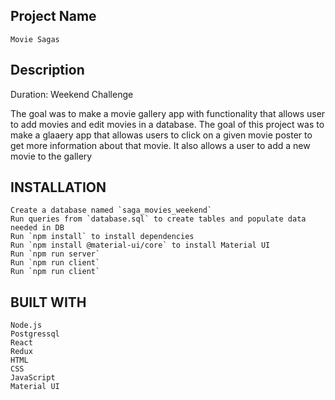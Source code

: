 ## Project Name

    Movie Sagas

## Description

Duration: Weekend Challenge

The goal was to make a movie gallery app with functionality that allows user to add movies and edit movies in a database.
The goal of this project was to make a glaaery app that allowas users to click on a given movie poster to get more information about that movie. It also allows a user to add a new movie to the gallery


## INSTALLATION

    Create a database named `saga_movies_weekend`
    Run queries from `database.sql` to create tables and populate data needed in DB
    Run `npm install` to install dependencies
    Run `npm install @material-ui/core` to install Material UI
    Run `npm run server`
    Run `npm run client`
    Run `npm run client` 


## BUILT WITH

    Node.js
    Postgressql
    React
    Redux
    HTML
    CSS 
    JavaScript
    Material UI


